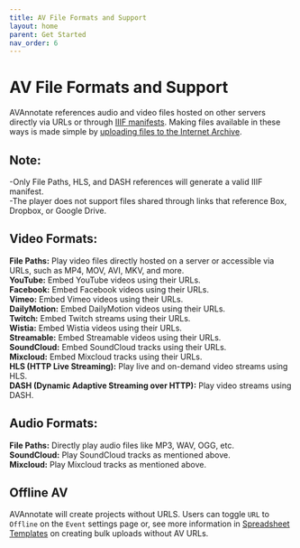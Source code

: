 ```yaml
---
title: AV File Formats and Support
layout: home
parent: Get Started
nav_order: 6
---
```


# AV File Formats and Support

AVAnnotate references audio and video files hosted on other servers directly via URLs or through [IIIF manifests](iiif.md). Making files available in these ways is made simple by [uploading files to the Internet Archive](https://help.archive.org/help/uploading-a-basic-guide/). 

## Note: 
-Only File Paths, HLS, and DASH references will generate a valid IIIF manifest.  <br>
-The player does not support files shared through links that reference Box, Dropbox, or Google Drive.

## Video Formats:
**File Paths:** Play video files directly hosted on a server or accessible via URLs, such as MP4, MOV, AVI, MKV, and more.  <br>
**YouTube:** Embed YouTube videos using their URLs.  <br>
**Facebook:** Embed Facebook videos using their URLs.  <br>
**Vimeo:** Embed Vimeo videos using their URLs.  <br>
**DailyMotion:** Embed DailyMotion videos using their URLs.  <br>
**Twitch:** Embed Twitch streams using their URLs.  <br>
**Wistia:** Embed Wistia videos using their URLs.  <br>
**Streamable:** Embed Streamable videos using their URLs.  <br>
**SoundCloud:** Embed SoundCloud tracks using their URLs.  <br>
**Mixcloud:** Embed Mixcloud tracks using their URLs.  <br>
**HLS (HTTP Live Streaming):** Play live and on-demand video streams using HLS.  <br>
**DASH (Dynamic Adaptive Streaming over HTTP):** Play video streams using DASH.  <br>

## Audio Formats:
**File Paths:** Directly play audio files like MP3, WAV, OGG, etc.  <br>
**SoundCloud:** Play SoundCloud tracks as mentioned above.  <br>
**Mixcloud:** Play Mixcloud tracks as mentioned above.  <br>

## Offline AV
AVAnnotate will create projects without URLS. Users can toggle `URL` to `Offline` on the `Event` settings page or, see more information in [Spreadsheet Templates](https://avannotate.github.io/documentation/pages/templates/) on creating bulk uploads without AV URLs.

